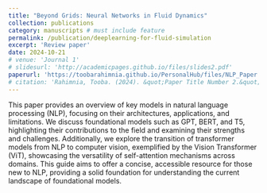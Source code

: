 ```yaml
---
title: "Beyond Grids: Neural Networks in Fluid Dynamics"
collection: publications
category: manuscripts # must include feature
permalink: /publication/deeplearning-for-fluid-simulation
excerpt: 'Review paper'
date: 2024-10-21
# venue: 'Journal 1'
# slidesurl: 'http://academicpages.github.io/files/slides2.pdf'
paperurl: 'https://toobarahimnia.github.io/PersonalHub/files/NLP_Paper.pdf'
# citation: 'Rahimnia, Tooba. (2024). &quot;Paper Title Number 2.&quot; <i>Journal 1</i>. 1(2).'
---
```


This paper provides an overview of key models in natural language processing (NLP), focusing on their architectures, applications, and limitations. We discuss foundational models such as GPT, BERT, and T5, highlighting their contributions to the field and examining their strengths and challenges. Additionally, we explore the transition of transformer models from NLP to computer vision, exemplified by the Vision Transformer (ViT), showcasing the versatility of self-attention mechanisms across domains. This guide aims to offer a concise, accessible resource for those new to NLP, providing a solid foundation for understanding the current landscape of foundational models.